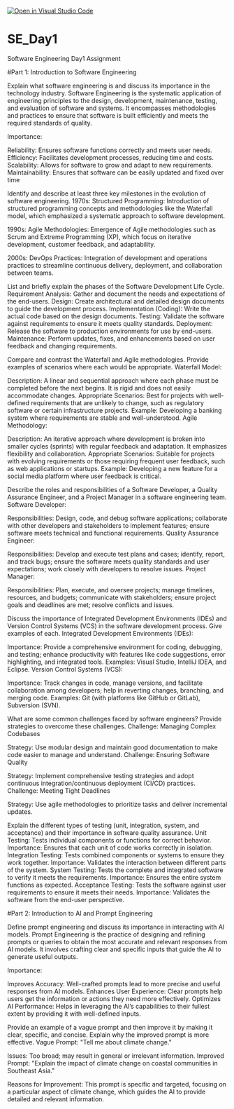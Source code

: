 [![Open in Visual Studio Code](https://classroom.github.com/assets/open-in-vscode-2e0aaae1b6195c2367325f4f02e2d04e9abb55f0b24a779b69b11b9e10269abc.svg)](https://classroom.github.com/online_ide?assignment_repo_id=15564984&assignment_repo_type=AssignmentRepo)
# SE_Day1
Software Engineering Day1 Assignment

#Part 1: Introduction to Software Engineering

Explain what software engineering is and discuss its importance in the technology industry.
Software Engineering is the systematic application of engineering principles to the design, development, maintenance, testing, and evaluation of software and systems. It encompasses methodologies and practices to ensure that software is built efficiently and meets the required standards of quality.

Importance:

Reliability: Ensures software functions correctly and meets user needs.
Efficiency: Facilitates development processes, reducing time and costs.
Scalability: Allows for software to grow and adapt to new requirements.
Maintainability: Ensures that software can be easily updated and fixed over time

Identify and describe at least three key milestones in the evolution of software engineering.
1970s: Structured Programming: Introduction of structured programming concepts and methodologies like the Waterfall model, which emphasized a systematic approach to software development.

1990s: Agile Methodologies: Emergence of Agile methodologies such as Scrum and Extreme Programming (XP), which focus on iterative development, customer feedback, and adaptability.

2000s: DevOps Practices: Integration of development and operations practices to streamline continuous delivery, deployment, and collaboration between teams.

List and briefly explain the phases of the Software Development Life Cycle.
Requirement Analysis: Gather and document the needs and expectations of the end-users.
Design: Create architectural and detailed design documents to guide the development process.
Implementation (Coding): Write the actual code based on the design documents.
Testing: Validate the software against requirements to ensure it meets quality standards.
Deployment: Release the software to production environments for use by end-users.
Maintenance: Perform updates, fixes, and enhancements based on user feedback and changing requirements.

Compare and contrast the Waterfall and Agile methodologies. Provide examples of scenarios where each would be appropriate.
Waterfall Model:

Description: A linear and sequential approach where each phase must be completed before the next begins. It is rigid and does not easily accommodate changes.
Appropriate Scenarios: Best for projects with well-defined requirements that are unlikely to change, such as regulatory software or certain infrastructure projects.
Example: Developing a banking system where requirements are stable and well-understood.
Agile Methodology:

Description: An iterative approach where development is broken into smaller cycles (sprints) with regular feedback and adaptation. It emphasizes flexibility and collaboration.
Appropriate Scenarios: Suitable for projects with evolving requirements or those requiring frequent user feedback, such as web applications or startups.
Example: Developing a new feature for a social media platform where user feedback is critical.

Describe the roles and responsibilities of a Software Developer, a Quality Assurance Engineer, and a Project Manager in a software engineering team.
Software Developer:

Responsibilities: Design, code, and debug software applications; collaborate with other developers and stakeholders to implement features; ensure software meets technical and functional requirements.
Quality Assurance Engineer:

Responsibilities: Develop and execute test plans and cases; identify, report, and track bugs; ensure the software meets quality standards and user expectations; work closely with developers to resolve issues.
Project Manager:

Responsibilities: Plan, execute, and oversee projects; manage timelines, resources, and budgets; communicate with stakeholders; ensure project goals and deadlines are met; resolve conflicts and issues.

Discuss the importance of Integrated Development Environments (IDEs) and Version Control Systems (VCS) in the software development process. Give examples of each.
Integrated Development Environments (IDEs):

Importance: Provide a comprehensive environment for coding, debugging, and testing; enhance productivity with features like code suggestions, error highlighting, and integrated tools.
Examples: Visual Studio, IntelliJ IDEA, and Eclipse.
Version Control Systems (VCS):

Importance: Track changes in code, manage versions, and facilitate collaboration among developers; help in reverting changes, branching, and merging code.
Examples: Git (with platforms like GitHub or GitLab), Subversion (SVN).

What are some common challenges faced by software engineers? Provide strategies to overcome these challenges.
Challenge: Managing Complex Codebases

Strategy: Use modular design and maintain good documentation to make code easier to manage and understand.
Challenge: Ensuring Software Quality

Strategy: Implement comprehensive testing strategies and adopt continuous integration/continuous deployment (CI/CD) practices.
Challenge: Meeting Tight Deadlines

Strategy: Use agile methodologies to prioritize tasks and deliver incremental updates.

Explain the different types of testing (unit, integration, system, and acceptance) and their importance in software quality assurance.
Unit Testing: Tests individual components or functions for correct behavior. Importance: Ensures that each unit of code works correctly in isolation.
Integration Testing: Tests combined components or systems to ensure they work together. Importance: Validates the interaction between different parts of the system.
System Testing: Tests the complete and integrated software to verify it meets the requirements. Importance: Ensures the entire system functions as expected.
Acceptance Testing: Tests the software against user requirements to ensure it meets their needs. Importance: Validates the software from the end-user perspective.

#Part 2: Introduction to AI and Prompt Engineering


Define prompt engineering and discuss its importance in interacting with AI models.
Prompt Engineering is the practice of designing and refining prompts or queries to obtain the most accurate and relevant responses from AI models. It involves crafting clear and specific inputs that guide the AI to generate useful outputs.

Importance:

Improves Accuracy: Well-crafted prompts lead to more precise and useful responses from AI models.
Enhances User Experience: Clear prompts help users get the information or actions they need more effectively.
Optimizes AI Performance: Helps in leveraging the AI’s capabilities to their fullest extent by providing it with well-defined inputs.

Provide an example of a vague prompt and then improve it by making it clear, specific, and concise. Explain why the improved prompt is more effective.
Vague Prompt: "Tell me about climate change."

Issues: Too broad; may result in general or irrelevant information.
Improved Prompt: "Explain the impact of climate change on coastal communities in Southeast Asia."

Reasons for Improvement: This prompt is specific and targeted, focusing on a particular aspect of climate change, which guides the AI to provide detailed and relevant information.
